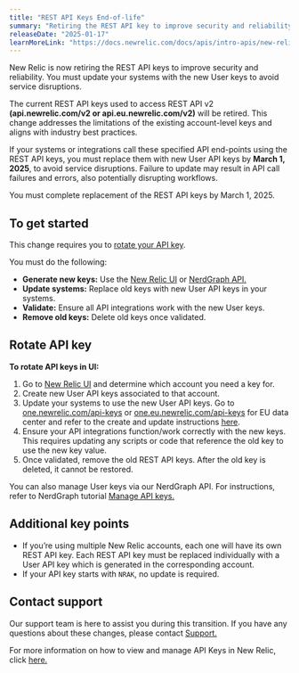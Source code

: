 ```yaml
---
title: "REST API Keys End-of-life"
summary: "Retiring the REST API key to improve security and reliability."
releaseDate: "2025-01-17"
learnMoreLink: "https://docs.newrelic.com/docs/apis/intro-apis/new-relic-api-keys/"
---
```


New Relic is now retiring the REST API keys to improve security and reliability. You must update your systems with the new User keys to avoid service disruptions.

The current REST API keys used to access REST API v2 **(api.newrelic.com/v2 or api.eu.newrelic.com/v2)** will be retired. This change addresses the limitations of the existing account-level keys and aligns with industry best practices.

If your systems or integrations call these specified API end-points using the REST API keys, you must replace them with new User API keys by **March 1, 2025**, to avoid service disruptions. Failure to update may result in API call failures and errors, also potentially disrupting workflows.

You must complete replacement of the REST API keys by March 1, 2025.

## To get started

This change requires you to [rotate your API key](https://docs.newrelic.com/docs/apis/intro-apis/new-relic-api-keys/#rotate-user-key). 

You must do the following:

* **Generate new keys:** Use the [New Relic UI](https://docs.newrelic.com/docs/apis/intro-apis/new-relic-api-keys/) or [NerdGraph API.](https://docs.newrelic.com/docs/apis/nerdgraph/examples/use-nerdgraph-manage-license-keys-user-keys/)
* **Update systems:** Replace old keys with new User API keys in your systems.
* **Validate:** Ensure all API integrations work with the new User keys.
* **Remove old keys:** Delete old keys once validated.

## Rotate API key

**To rotate API keys in UI:**

1. Go to [New Relic UI](https://docs.newrelic.com/docs/apis/intro-apis/new-relic-api-keys/) and determine which account you need a key for.
2. Create new User API keys associated to that account.
3. Update your systems to use the new User API keys. Go to [one.newrelic.com/api-keys](http://one.newrelic.com/api-keys) or [one.eu.newrelic.com/api-keys](http://one.eu.newrelic.com/api-keys) for EU data center and refer to the create and update instructions [here](https://docs.newrelic.com/docs/apis/intro-apis/new-relic-api-keys/#rotate-user-key).
4. Ensure your API integrations function/work correctly with the new keys. This requires updating any scripts or code that reference the old key to use the new key value. 
5. Once validated, remove the old REST API keys. After the old key is deleted, it cannot be restored.

You can also manage User keys via our NerdGraph API. For instructions, refer to NerdGraph tutorial [Manage API keys.](https://docs.newrelic.com/docs/apis/nerdgraph/examples/use-nerdgraph-manage-license-keys-user-keys/)

## Additional key points

* If you’re using multiple New Relic accounts, each one will have its own REST API key. Each REST API key must be replaced individually with a User API key which is generated in the corresponding account.
* If your API key starts with `NRAK`, no update is required.

## Contact support

Our support team is here to assist you during this transition. If you have any questions about these changes, please contact [Support.](https://docs.newrelic.com/docs/new-relic-solutions/solve-common-issues/find-help-get-support/)

For more information on how to view and manage API Keys in New Relic, click [here.](https://docs.newrelic.com/docs/apis/intro-apis/new-relic-api-keys/#keys-ui)

